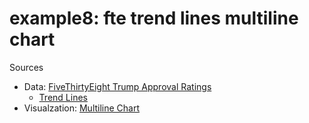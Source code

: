 # example8: fte trend lines multiline chart

Sources
- Data: [FiveThirtyEight Trump Approval Ratings](https://projects.fivethirtyeight.com/trump-approval-ratings/)
	- [Trend Lines](https://projects.fivethirtyeight.com/trump-approval-data/approval_topline.csv)
- Visualzation: [Multiline Chart](http://bl.ocks.org/asielen/44ffca2877d0132572cb)
